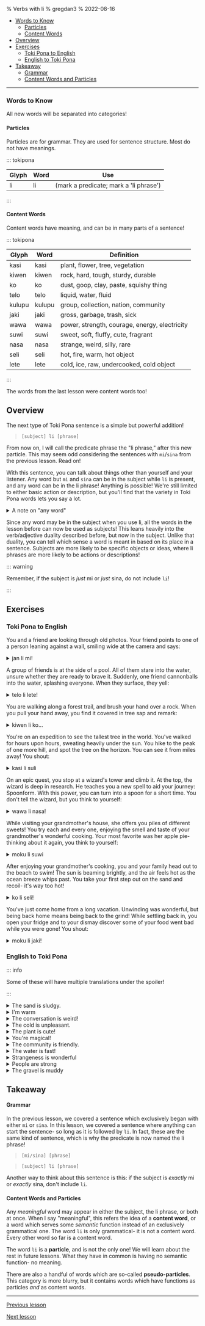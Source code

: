 % Verbs with li
% gregdan3
% 2022-08-16

<!-- toc -->

  - [Words to Know](#words-to-know)
    - [Particles](#particles)
    - [Content Words](#content-words)
- [Overview](#overview)
- [Exercises](#exercises)
  - [Toki Pona to English](#toki-pona-to-english)
  - [English to Toki Pona](#english-to-toki-pona)
- [Takeaway](#takeaway)
    - [Grammar](#grammar)
    - [Content Words and Particles](#content-words-and-particles)

<!-- tocstop -->

---

### Words to Know

All new words will be separated into categories!

#### Particles

Particles are for grammar. They are used for sentence structure. Most do not have meanings.

::: tokipona

| Glyph | Word | Use                                    |
| ----- | ---- | -------------------------------------- |
| li    | li   | (mark a predicate; mark a 'li phrase') |

:::

#### Content Words

Content words have meaning, and can be in many parts of a sentence!

::: tokipona

| Glyph  | Word   | Definition                                    |
| ------ | ------ | --------------------------------------------- |
| kasi   | kasi   | plant, flower, tree, vegetation               |
| kiwen  | kiwen  | rock, hard, tough, sturdy, durable            |
| ko     | ko     | dust, goop, clay, paste, squishy thing        |
| telo   | telo   | liquid, water, fluid                          |
| kulupu | kulupu | group, collection, nation, community          |
| jaki   | jaki   | gross, garbage, trash, sick                   |
| wawa   | wawa   | power, strength, courage, energy, electricity |
| suwi   | suwi   | sweet, soft, fluffy, cute, fragrant           |
| nasa   | nasa   | strange, weird, silly, rare                   |
| seli   | seli   | hot, fire, warm, hot object                   |
| lete   | lete   | cold, ice, raw, undercooked, cold object      |

:::

The words from the last lesson were content words too!

## Overview

The next type of Toki Pona sentence is a simple but powerful addition!

> `[subject] li [phrase]`

From now on, I will call the predicate phrase the "li phrase," after this new particle. This may seem odd considering the sentences with `mi`/`sina` from the previous lesson. Read on!

With this sentence, you can talk about things other than yourself and your listener. Any word but `mi` and `sina` can be in the subject while `li` is present, and any word can be in the li phrase! Anything is possible! We're still limited to either basic action or description, but you'll find that the variety in Toki Pona words lets you say a lot.

<details> <summary> A note on "any word" </summary>

I do say "any word", but clever observers will have noticed I am treating the word `li` differently. Its definition is given in parentheses, and it is treated as a grammatical structure instead of as a word. This is because `li` cannot be used in the subject or li phrase, with some subtle exceptions we'll get to later. For now, everything _else_ can be in the subject or li phrase.

</details>

Since any word may be in the subject when you use li, all the words in the lesson before can now be used as subjects! This leans heavily into the verb/adjective duality described before, but now in the subject. Unlike that duality, you can tell which sense a word is meant in based on its place in a sentence. Subjects are more likely to be specific objects or ideas, where li phrases are more likely to be actions or descriptions!

::: warning

Remember, if the subject is _just_ mi or _just_ sina, do not include `li`!

:::

## Exercises

### Toki Pona to English

You and a friend are looking through old photos. Your friend points to one of a person leaning against a wall, smiling wide at the camera and says:

<details> <summary> jan li mi! </summary>

The person is me!

---

- The person belongs to me.
- The person is related to me. (not in the family sense)

</details>

A group of friends is at the side of a pool. All of them stare into the water, unsure whether they are ready to brave it. Suddenly, one friend cannonballs into the water, splashing everyone. When they surface, they yell:

<details> <summary> telo li lete! </summary>

The water is cold!

---

- The water is icy.
- The water is not boiling.
- The pool is freezing.
- The soda is cool!
- The ocean is cold.

</details>

You are walking along a forest trail, and brush your hand over a rock. When you pull your hand away, you find it covered in tree sap and remark:

<details> <summary> kiwen li ko... </summary>

The rock is gooey...

---

- The rock is dusty
- The rock is sticky
- The metal is glued
- The rock

</details>

You're on an expedition to see the tallest tree in the world. You've walked for hours upon hours, sweating heavily under the sun. You hike to the peak of one more hill, and spot the tree on the horizon. You can see it from miles away! You shout:

<details> <summary> kasi li suli </summary>

The tree is _enormous!_

---

- The vine is long.
- The tree trunk is so wide.
- The patch of moss is huge!
- Plants are important.
- The grass has grown tall.

</details>

On an epic quest, you stop at a wizard's tower and climb it. At the top, the wizard is deep in research. He teaches you a new spell to aid your journey: Spoonform. With this power, you can turn into a spoon for a short time. You don't tell the wizard, but you think to yourself:

<details> <summary> wawa li nasa! </summary>

Magic is ridiculous!

---

- Power is absurd.
- Strength is odd.
- Confidence is confusing.

</details>

While visiting your grandmother's house, she offers you piles of different sweets! You try each and every one, enjoying the smell and taste of your grandmother's wonderful cooking. Your most favorite was her apple pie- thinking about it again, you think to yourself:

<details> <summary> moku li suwi </summary>

Pie is sweet!

---

- The food is sweet
- The water is sugary
- The food is cute

</details>

After enjoying your grandmother's cooking, you and your family head out to the beach to swim! The sun is beaming brightly, and the air feels hot as the ocean breeze whips past. You take your first step out on the sand and recoil- it's way too hot!

<details> <summary> ko li seli! </summary>

The sand is hot!

---

- The tar is on fire!
- The dough is warming.
- The glue is melty! (due to temperature)

</details>

You've just come home from a long vacation. Unwinding was wonderful, but being back home means being back to the grind! While settling back in, you open your fridge and to your dismay discover some of your food went bad while you were gone! You shout:

<details> <summary> moku li jaki! </summary>

The food's gone bad!

---

- The pasta is moldy...
- The chips are stale!
- The pie tastes awful.
- Eating is gross!

</details>

### English to Toki Pona

::: info

Some of these will have multiple translations under the spoiler!

:::

<details> <summary> The sand is sludgy. </summary>

ko li jaki

</details>

<details> <summary> I'm warm </summary>

mi seli

</details>

<details> <summary> The conversation is weird! </summary>

toki li nasa!

</details>

<details> <summary> The cold is unpleasant. </summary>

lete li ike

</details>

<details> <summary> The plant is cute! </summary>

kasi li suwi!

kasi li pona!

</details>

<details> <summary> You're magical! </summary>

sina pona

sina wawa

sina nasa

</details>

<details> <summary> The community is friendly. </summary>

kulupu li pona

</details>

<details> <summary> The water is fast! </summary>

telo li wawa!

</details>

<details> <summary> Strangeness is wonderful </summary>

nasa li pona

</details>

<details> <summary> People are strong </summary>

jan li wawa

</details>

<details> <summary> The gravel is muddy </summary>

ko li jaki

kiwen li jaki

</details>

## Takeaway

#### Grammar

In the previous lesson, we covered a sentence which exclusively began with either `mi` or `sina`. In this lesson, we covered a sentence where anything can start the sentence- so long as it is followed by `li`. In fact, these are the same kind of sentence, which is why the predicate is now named the li phrase!

> `[mi/sina] [phrase]`

> `[subject] li [phrase]`

Another way to think about this sentence is this: if the subject is _exactly_ mi or _exactly_ sina, don't include `li`.

#### Content Words and Particles

Any _meaningful_ word may appear in either the subject, the li phrase, or both at once. When I say "meaningful", this refers the idea of a **content word**, or a word which serves some _semantic_ function instead of an exclusively grammatical one. The word `li` is only grammatical- it is not a content word. Every other word so far is a content word.

The word `li` is a **particle**, and is not the only one! We will learn about the rest in future lessons. What they have in common is having no semantic function- no meaning.

There are also a handful of words which are so-called **pseudo-particles**. This category is more blurry, but it contains words which have functions as particles _and_ as content words.

---

[Previous lesson](./mi-sina.html)

[Next lesson](./e.html)
